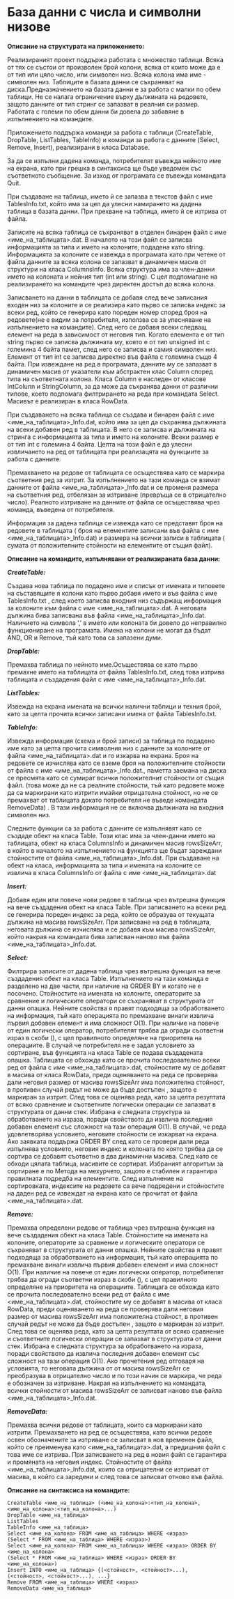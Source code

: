 # База данни с числа и символни низове

**Описание на структурата на приложението:**

Реализираният проект поддържа работата с множество таблици. Всяка от тях се състои от произволен брой колони, всяка от които може да е от тип или цяло число, или символен низ. Всяка колона има име - символен низ. Таблиците в базата данни се съхраняват на диска.Предназначението на базата данни е за работа с малки по обем таблици. Не се налага ограничение върху дължината на редовете, защото данните от тип стринг се запазват в реалния си размер. Работата с големи по обем данни би довела до забавяне в изпълнението на командите.

Приложението поддържа команди за работа с таблици (CreateTable, DropTable, ListTables, TableInfo) и команди за работа с данните (Select, Remove, Insert), реализирани в класа Database.

За да се изпълни дадена команда, потребителят въвежда нейното име на екрана, като при грешка в синтаксиса ще бъде уведомен със съответното съобщение. За изход от програмата се въвежда командата Quit.

При създаване на таблица, името й се запазва в текстов файл с име TablesInfo.txt, който има за цел да улесни намирането на дадена таблица в базата данни. При прехване на таблица, името й се изтрива от файла.

Записите на всяка таблица се съхраняват в отделен бинарен файл с име <име_на_таблицата>.dat. В началото на този файл се записва информацията за типа и името на колоните, подадена като string. 
Информацията за колоните се извежда в програмата като при четене от файла данните за всяка колона се запазват в динамичен масив от структури на класа ColumnsInfo. Всяка структура има за член-данни името на колоната и нейния тип (int  или string). С цел подпомагане на реализирането на командите чрез директен достъп до всяка колона.

Записването на данни в таблицата се добавя след вече записания входен низ за колоните и се реализира като първо се записва индекс за всеки ред, който се генерира като пореден номер според броя на редовете(не е видим за потребителя, използва се за улесняване  на изпълнението на командите). След него се добавя всеки следващ елемент на реда в зависимост от неговия тип. Когато елемента е от тип string първо се записва дължината му, която е от тип unsigned int с големина 4 байта памет, след него се записва и самия символен низ. Елемент от тип int се записва директно във файла с големина също 4 байта.
При извеждане на ред в програмата, данните му се запазват в динамичен масив от указатели към абстрактен клас Column според типа на съответната колона. Класа Column е наследен от класове IntColunn и StringColumn, за да може да съхранява данни от различни типове, което подпомага филтрирането на реда при командата Select. Масивът е реализиран в класа RowData.

При създаването на всяка таблица се създава и бинарен файл с име <име_на_таблицата>_Info.dat, който има за цел да съхранява дължината на всеки добавен ред в таблицата. В него се записва и дължината на стринга с информацията за типа и името на колоните. Всеки размер е от тип int с големина 4 байта. Целта на този файл е да улесни извличането на ред от таблицата при реализацята на функциите за работа с данните.

Премахването на редове от таблицата се осъществява като се маркира съответния ред за изтрит. За изпълнението на тази команда се взимат данните от файла <име_на_таблицата>_Info.dat и се променя размера на съответния ред, отбелязан за изтриване (превръща се в отрицателно число). Реалното изтриване на данните от файла се осъществява чрез команда, въведена от потребителя.

Информация за дадена таблица се извежда като се представят броя на редовете в таблицата ( броя на елементите записани във файла с име <име_на_таблицата>_Info.dat) и размера на всички записи в таблицата ( сумата от положителните стойности на елементите от същия файл).

**Описание на командите, изпълнявани от реализираната база данни:**

***CreateTable:***

Cъздава нова таблица по подадено име и списък от имената и типовете на съставящите я колони като първо добавя името и във файла с име TablesInfo.txt , след което записва входния низ съдържащ информация за колоните към файла с име <име_на_таблицата>.dat. A неговата дължина бива записвана във файла <име_на_таблицата>_Info.dat.
 	Наличието на символа ‘,’ в името или колоната би довело до неправилно функциониране на програмата. Имена на колони нe могат да бъдат AND, OR и Remove, тъй като това са запазени думи.

***DropTable:***

Премахва таблица по нейното име.Осъществява се като първо премахне името на таблицата от файла TablesInfo.txt, след това изтрива  таблицата и създадения файл с име <име_на_таблицата>_Info.dat.

***ListTables:***

Извежда на екрана имената на всички налични таблици и техния брой, като за целта прочита всички записани имена от файла TablesInfo.txt.

***TableInfo:***

Извежда информация (схема и брой записи) за таблица по подадено име като за целта прочита символния низ с данните за колоните  от файла <име_на_таблицата>.dat и го изкарва на екрана.
 Броя на редовете се изчислява като се вземе броя на положителните стойности от файла с име <име_на_таблицата>_Info.dat., паметта заемана на диска се пресмята като се сумират всички положителнит стойности от същия файл. (това може да не са реалните стойности, тъй като редовете може да са маркирани като изтрити имайки отрицателна стойност, но не се премахват от таблицата докатo потребителя не въведе командата RemoveData) .
 В тази информация не се включва дължината на входния символен низ.

Следните функции са за работа с данните се изпълнявят като се създаде обект на класа Table. Този клас има за член-данни името на таблицата, обект на класа ColumnsInfo и динамичен масив rowsSizeArr, в който в началото на изпълнението на функцията ще бъдат зареждани стойностите от файла <име_на_таблицата>_Info.dat.
При създаване на обект на класа, информацията за типа и имената на колоните се извлича в класа ColumnsInfo от файла с име <име_на_таблицата>.dat

***Insert:***

  Добавя един или повече нови редове в таблица чрез вътрешна функция на вече създадения обект на класа Table. 
При записването на всеки ред се генерира пореден индекс за реда, който се образува от текущата дължина на масива rowsSizeArr. При записване на ред в таблицата, неговата дължина се изчислява и се добавя към масива rowsSizeArr, който накрая на командата бива записван наново във файла <име_на_таблицата>_Info.dat.

***Select:***

Филтрира записите от дадена таблица чрез вътрешна функция на вече създадения обект на  класа Table.
Изпълнението на тази команда е разделено на две части, при наличие на ORDER BY и когато не е посочено.
Стойностите на имената на колоните, операторите за сравнение и логическите оператори се съхраняват в структурата от данни опашка. Нейните свойства я правят подходяща за обработването на информация, тъй като операцията по премахване винаги извлича първия добавен елемент и има сложност О(1).
При наличие на повече от един логически оператор, потребителят трябва да огради съответни израз в скоби (), с цел правилното определяне на приоритета на операциите.
В случай че потребителя не е задал условието за сортиране, във функцията на класа Table се подава създадената опашка. Таблицата се обхожда като се прочита последователно всеки ред от файла с име <име_на_таблицата>.dat, стойностите му се добавят в масива oт класа RowData, преди оценяването на реда се проверява дали неговия размер от масива rowsSizeArr има положителна стойност, в противен случай редът не може да бъде достъпен , защото е маркиран за изтрит. След това се оценява реда, като за целта резултата от всяко сравнение и съответните логически операции се запазват в структурата от данни стек. Избрана е следната структура за обработването на израза, поради свойството да извлича последния добавен елемент със сложност на тази операция О(1). В случай, че реда удовлетворява условието, неговите стойности се изкарват на екрана. 
Ако заявката поддържа ORDER BY след като се провери дали реда изпълнява условието, неговия индекс и колоната  по която трябва да се сортира се добавят съответно в два динамични масива. След като се обходи цялата таблица, масивите се сортират. Избраният алгоритъм за сортиране е по Метода на мехурчето, защото е стабилен и гарантира правилната подредба на елементите. След изпълнение на сортировката, индексите на  редовете са вече подредени и стойностите на даден ред се извеждат на екрана като се прочитат от файла <име_на_таблицата>.dat. 

***Remove:***

Премахва определени редове от таблица чрез вътрешна функция на вече създадения обект на  класа Table.
Стойностите на имената на колоните, операторите за сравнение и логическите оператори се съхраняват в структурата от данни опашка. Нейните свойства я правят подходяща за обработването на информация, тъй като операцията по премахване винаги извлича първия добавен елемент и има сложност О(1).
При наличие на повече от един логически оператор, потребителят трябва да огради съответни израз в скоби (), с цел правилното определяне на приоритета на операциите.
Таблицага се обхожда като се прочита последователно всеки ред от файла с име <име_на_таблицата>.dat, стойностите му се добавят в масива oт класа RowData, преди оценяването на реда се проверява дали неговия размер от масива rowsSizeArr има положителна стойност, в противен случай редът не може да бъде достъпен , защото е маркиран за изтрит. След това се оценява реда, като за целта резултата от всяко сравнение и съответните логически операции се запазват в структурата от данни стек. Избрана е следната структура за обработването на израза, поради свойството да извлича последния добавен елемент със сложност на тази операция О(1).
Aко прочетения ред отговаря на условията, то неговата дължина от от масива rowsSizeArr се преобразува в отрицателно число и по този начин се маркира, че реда е обозначен за изтриване. Накрая на изпълнението на командата, всички стойности от масива rowsSizeArr се записват наново във файла  <име_на_таблицата>_Info.dat. 

***RemoveData:***

Премахва всички редове от таблицата, които са маркирани като изтрити. Премахването на ред се осъществява, като всички редове освен обозначените за изтриване се записват в нов временен файл, който се преименува като <име_на_таблицата>.dat, a предишния файл с това име се изтрива. При записването на ред в новия файл се гарантира и промяната на неговия индекс. Стойностите от файла <име_на_таблицата>_Info.dat, които са отрицателни се изтриват от масива, в който са заредени и след това се записват отново във файла.

**Описание на синтаксиса на командите:**

```
CreateTable <име_на_таблица> (<име_на_колона>:<тип_на_колона>, <име_на_колона>:<тип_на_колона>...)
DropTable <име_на_таблица> 
ListTables   
TableInfo <име_на_таблица>  
Select <име_на_колона> FROM <име_на_таблица> WHERE <израз> 
(Select * FROM <име_на_таблица> WHERE <израз>)    
Select <име_на_колона> FROM <име_на_таблица> WHERE <израз> ORDER BY <име_на_колона> 
(Select * FROM <име_на_таблица> WHERE <израз> ORDER BY <име_на_колона>)
Insert INTO <име_на_таблица> {(<стойност>, <стойност>...), (<стойност>, <стойност>...), ...}    
Remove FROM <име_на_таблица> WHERE <израз>  
RemoveData <име_на_таблица>   
```







